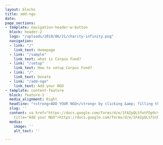 ```yaml
---
layout: blocks
title: add-ngo
date: 
page_sections:
- template: navigation-header-w-button
  block: header-2
  logo: "/uploads/2018/06/21/charity-infinity.png"
  navigation:
  - link: "/"
    link_text: Homepage
  - link: "/sample"
    link_text: what is Corpus Fund?
  - link: "/setup"
    link_text: How to setup Corpus Fund?
  - link: "/"
    link_text: Donate
  - link: "/add-ngo"
    link_text: Add your NGO
- template: content-feature
  block: feature-1
  media_alignment: Right
  headline: "<strong>ADD YOUR NGO</strong> by clicking &amp; filling the below form"
  slug: ''
  content: <a href="https://docs.google.com/forms/d/e/1FAIpQLSfotFDp9cVxtTMUzoqqdHjDEASDsKWObbvMRMtvg5rieoAwUQ/viewform?pli=1"
    title="Add your NGO">https://docs.google.com/forms/d/e/1FAIpQLSfotFDp9cVxtTMUzoqqdHjDEASDsKWObbvMRMtvg5rieoAwUQ/viewform?pli=1</a>
  media:
    image: ''
    alt_text: ''

---
```


